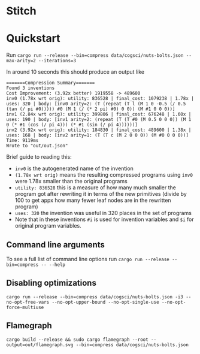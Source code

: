<!-- # <img src="dream_egg.png" alt="egg of dreams" height="40" align="left"> DreamEgg -->

# Stitch

# Quickstart

Run `cargo run --release --bin=compress data/cogsci/nuts-bolts.json --max-arity=2 --iterations=3`

In around 10 seconds this should produce an output like

```
=======Compression Summary=======
Found 3 inventions
Cost Improvement: (3.92x better) 1919558 -> 489600
inv0 (1.78x wrt orig): utility: 836528 | final_cost: 1079238 | 1.78x | uses: 320 | body: [inv0 arity=2: (T (repeat (T l (M 1 0 -0.5 (/ 0.5 (tan (/ pi #0))))) #0 (M 1 (/ (* 2 pi) #0) 0 0)) (M #1 0 0 0))]
inv1 (2.84x wrt orig): utility: 399806 | final_cost: 676248 | 1.60x | uses: 190 | body: [inv1 arity=2: (repeat (T (T #0 (M 0.5 0 0 0)) (M 1 0 (* #1 (cos (/ pi 4))) (* #1 (sin (/ pi 4))))))]
inv2 (3.92x wrt orig): utility: 184830 | final_cost: 489600 | 1.38x | uses: 168 | body: [inv2 arity=1: (T (T c (M 2 0 0 0)) (M #0 0 0 0))]
Time: 9119ms
Wrote to "out/out.json"
```

Brief guide to reading this:
- `inv0` is the autogenerated name of the invention
- `(1.78x wrt orig)` means the resulting compressed programs using `inv0` were 1.78x smaller than the original programs
- `utility: 836528` this is a measure of how many much smaller the program got after rewriting it in terms of the new primitives (divide by 100 to get appx how  many fewer leaf nodes are in the rewritten program)
- `uses: 320` the invention was useful in 320 places in the set of programs
- Note that in these inventions `#i` is used for invention variables and `$i` for original program variables.

## Command line arguments

To see a full list of command line options run `cargo run --release --bin=compress -- --help`

## Disabling optimizations
`cargo run --release --bin=compress data/cogsci/nuts-bolts.json -i3 --no-opt-free-vars --no-opt-upper-bound --no-opt-single-use --no-opt-force-multiuse`

## Flamegraph

`cargo build --release && sudo cargo flamegraph --root --output=out/flamegraph.svg --bin=compress data/cogsci/nuts-bolts.json`


